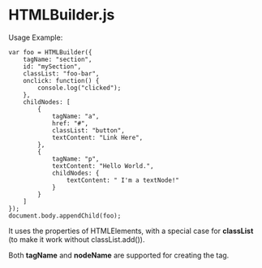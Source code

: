 HTMLBuilder.js
==============
Usage Example:

	var foo = HTMLBuilder({
		tagName: "section",
		id: "mySection",
		classList: "foo-bar",
		onclick: function() {
			console.log("clicked");
		},
		childNodes: [
			{
				tagName: "a",
				href: "#",
				classList: "button",
				textContent: "Link Here",
			},
			{
				tagName: "p",
				textContent: "Hello World.",
				childNodes: {
					textContent: " I'm a textNode!"
				}
			}
		]
	});
	document.body.appendChild(foo);

It uses the properties of HTMLElements, with a special case for **classList** (to make it work without classList.add()). 

Both **tagName** and **nodeName** are supported for creating the tag.
